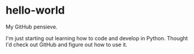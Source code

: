 # hello-world
My GitHub pensieve.

I'm just starting out learning how to code and develop in Python. Thought I'd check out GitHub and figure out how to use it.
